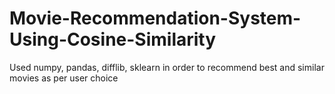 # Movie-Recommendation-System-Using-Cosine-Similarity
Used numpy, pandas, difflib, sklearn in order to recommend best and similar movies as per user choice
